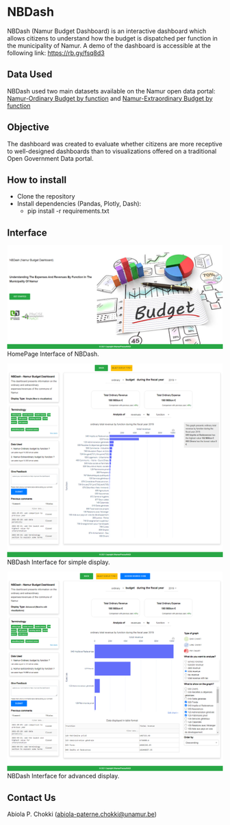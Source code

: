 # NBDash
NBDash (Namur Budget Dashboard) is an interactive dashboard which allows citizens to understand how the budget is dispatched per function
in the municipality of Namur. A demo of the dashboard is accessible at the following link: https://rb.gy/fsq8d3

## Data Used
NBDash used two main datasets available on the Namur open data portal:
[Namur-Ordinary Budget by function](https://rb.gy/61r8dk) and [Namur-Extraordinary Budget by function](https://rb.gy/dpayws)

## Objective
The dashboard was created to evaluate whether citizens are more receptive to well-designed dashboards than to visualizations offered on a traditional Open Government Data portal.  

## How to install
* Clone the repository
* Install dependencies (Pandas, Plotly, Dash):
  * pip install -r requirements.txt

## Interface
![HomePage](/assets/Homepage_NBDash.png)
HomePage Interface of NBDash.

![NBDash Interface for simple display](/assets/full_page_simple_nbdash.png)
NBDash Interface for simple display.

![NBDash Interface for advanced display](/assets/full_page_nbdash.png)
NBDash Interface for advanced display.

## Contact Us
Abiola P. Chokki (abiola-paterne.chokki@unamur.be)
